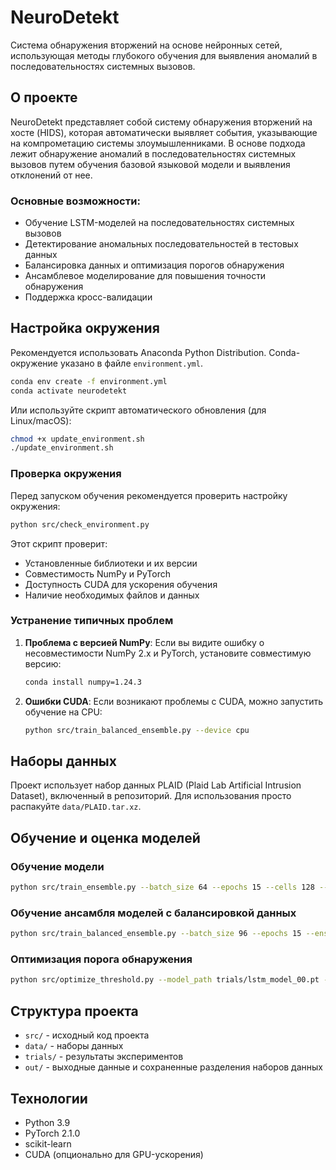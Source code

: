 # NeuroDetekt

Система обнаружения вторжений на основе нейронных сетей, использующая методы глубокого обучения для выявления аномалий в последовательностях системных вызовов.

## О проекте

NeuroDetekt представляет собой систему обнаружения вторжений на хосте (HIDS), которая автоматически выявляет события, указывающие на компрометацию системы злоумышленниками. В основе подхода лежит обнаружение аномалий в последовательностях системных вызовов путем обучения базовой языковой модели и выявления отклонений от нее.

### Основные возможности:
- Обучение LSTM-моделей на последовательностях системных вызовов
- Детектирование аномальных последовательностей в тестовых данных
- Балансировка данных и оптимизация порогов обнаружения
- Ансамблевое моделирование для повышения точности обнаружения
- Поддержка кросс-валидации

## Настройка окружения

Рекомендуется использовать Anaconda Python Distribution. Conda-окружение указано в файле `environment.yml`.

```bash
conda env create -f environment.yml
conda activate neurodetekt
```

Или используйте скрипт автоматического обновления (для Linux/macOS):

```bash
chmod +x update_environment.sh
./update_environment.sh
```

### Проверка окружения

Перед запуском обучения рекомендуется проверить настройку окружения:

```bash
python src/check_environment.py
```

Этот скрипт проверит:
- Установленные библиотеки и их версии
- Совместимость NumPy и PyTorch
- Доступность CUDA для ускорения обучения
- Наличие необходимых файлов и данных

### Устранение типичных проблем

1. **Проблема с версией NumPy**:
   Если вы видите ошибку о несовместимости NumPy 2.x и PyTorch, установите совместимую версию:
   ```bash
   conda install numpy=1.24.3
   ```

2. **Ошибки CUDA**:
   Если возникают проблемы с CUDA, можно запустить обучение на CPU:
   ```bash
   python src/train_balanced_ensemble.py --device cpu
   ```

## Наборы данных

Проект использует набор данных PLAID (Plaid Lab Artificial Intrusion Dataset), включенный в репозиторий. Для использования просто распакуйте `data/PLAID.tar.xz`.

## Обучение и оценка моделей

### Обучение модели
```bash
python src/train_ensemble.py --batch_size 64 --epochs 15 --cells 128 --dropout 0.2
```

### Обучение ансамбля моделей с балансировкой данных
```bash
python src/train_balanced_ensemble.py --batch_size 96 --epochs 15 --ensemble_size 3 --balance_factor 1.5
```

### Оптимизация порога обнаружения
```bash
python src/optimize_threshold.py --model_path trials/lstm_model_00.pt --balance_factor 1.5
```

## Структура проекта

- `src/` - исходный код проекта
- `data/` - наборы данных
- `trials/` - результаты экспериментов
- `out/` - выходные данные и сохраненные разделения наборов данных

## Технологии

- Python 3.9
- PyTorch 2.1.0
- scikit-learn
- CUDA (опционально для GPU-ускорения)

